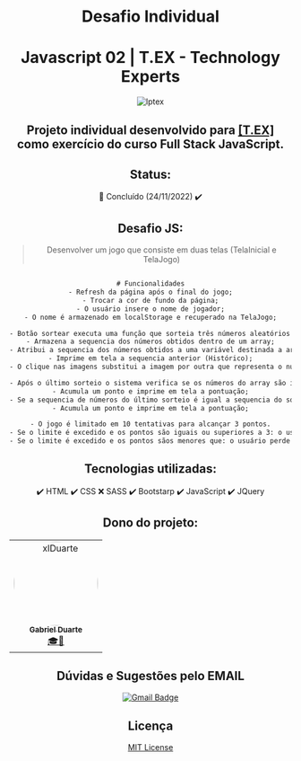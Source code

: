 # <h1 align="center">Desafio Individual</h1>
<h1 align="center">Javascript 02 | T.EX - Technology Experts</h1>
<div align="center">
<img alt="lptex" src="https://i.imgur.com/owS2xZo.jpg"/>

<h2 align="center"> Projeto individual desenvolvido para <a href="https://www.texperts.com.br/" target="_blank"/>[T.EX]</a> como exercício do curso Full Stack JavaScript.</h2>

## Status:
:wrench: Concluído (24/11/2022) ✔️

## Desafio JS:

> Desenvolver um jogo que consiste em duas telas (TelaInicial e TelaJogo) <br>
~~~html

# Funcionalidades
- Refresh da página após o final do jogo;
- Trocar a cor de fundo da página;
- O usuário insere o nome de jogador;
- O nome é armazenado em localStorage e recuperado na TelaJogo;

- Botão sortear executa uma função que sorteia três números aleatórios entre 1 e 3:
- Armazena a sequencia dos números obtidos dentro de um array;
- Atribui a sequencia dos números obtidos a uma variável destinada a armazenar a última sequencia obtida;
- Imprime em tela a sequencia anterior (Histórico);
- O clique nas imagens substitui a imagem por outra que representa o número sorteado;

- Após o último sorteio o sistema verifica se os números do array são iguais (111, 222 ou 333) Se sim:
- Acumula um ponto e imprime em tela a pontuação;
- Se a sequencia de números do último sorteio é igual a sequencia do sorteio atual;
- Acumula um ponto e imprime em tela a pontuação;

- O jogo é limitado em 10 tentativas para alcançar 3 pontos.
- Se o limite é excedido e os pontos são iguais ou superiores a 3: o usuário vence e a imagem do troféu é exibida
- Se o limite é excedido e os pontos sãos menores que: o usuário perde e a imagem looser é exibida
~~~

## Tecnologias utilizadas:

✔️ HTML
✔️ CSS
❌ SASS
✔️ Bootstarp
✔️ JavaScript
✔️ JQuery

## Dono do projeto:
<table>
<tr>
<td align="center"><a href="https://github.com/xlDuarte"><img style="border-radius: 60%;" src="https://avatars.githubusercontent.com/u/90268230?v=4" width="150px;" alt="xlDuarte"/><br /><sub><b>Gabriel Duarte</b></sub></a><br /><a href="https://github.com/xlDuarte" title="Desenvolvedor FullStack, UI-UX Designer, Escritor, Advogado e tudo que for possível!">🎓🚀</a></td>
</tr>
</table>

## Dúvidas e Sugestões pelo EMAIL
[![Gmail Badge](https://img.shields.io/badge/-gabrielduartejardim@gmail.com-c14438?style=flat-square&logo=Gmail&logoColor=white&link=mailto:gabrielduartejardim@gmail.com)](mailto:gabrielduartejardim@gmail.com)

## Licença
[MIT License ](https://choosealicense.com/licenses/mit/)
</div>
<br>